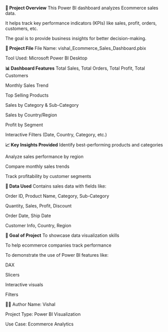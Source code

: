**📌 Project Overview**
This Power BI dashboard analyzes Ecommerce sales data.

It helps track key performance indicators (KPIs) like sales, profit, orders, customers, etc.

The goal is to provide business insights for better decision-making.


**📁 Project File**
File Name: vishal_Ecommerce_Sales_Dashboard.pbix

Tool Used: Microsoft Power BI Desktop


**📊 Dashboard Features**
Total Sales, Total Orders, Total Profit, Total Customers

Monthly Sales Trend

Top Selling Products

Sales by Category & Sub-Category

Sales by Country/Region

Profit by Segment

Interactive Filters (Date, Country, Category, etc.)


**📈 Key Insights Provided**
Identify best-performing products and categories

Analyze sales performance by region

Compare monthly sales trends

Track profitability by customer segments


**🧩 Data Used**
Contains sales data with fields like:

Order ID, Product Name, Category, Sub-Category

Quantity, Sales, Profit, Discount

Order Date, Ship Date

Customer Info, Country, Region


**🏁 Goal of Project**
To showcase data visualization skills

To help ecommerce companies track performance

To demonstrate the use of Power BI features like:

DAX

Slicers

Interactive visuals

Filters


🙋‍♂️ Author
Name: Vishal

Project Type: Power BI Visualization

Use Case: Ecommerce Analytics

